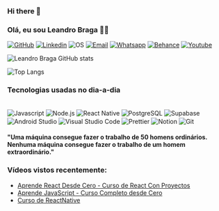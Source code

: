 ### Hi there 👋

### Olá, eu sou Leandro Braga 🙋‍♂️

[![GitHub](https://img.shields.io/badge/GitHub-100000?style=for-the-badge&logo=github&logoColor=white)](https://github.com/leobraga)
[![Linkedin](https://img.shields.io/badge/LinkedIn-0077B5?style=for-the-badge&logo=linkedin&logoColor=white)](https://www.linkedin.com/in/leandro-bernardo-braga-711734219/)
![OS](https://img.shields.io/badge/Linux-FCC624?style=for-the-badge&logo=linux&logoColor=black)
[![Email](https://img.shields.io/badge/Microsoft_Outlook-0078D4?style=for-the-badge&logo=microsoft-outlook&logoColor=white)](leandrobraga21@outlook.com)
[![Whatsapp](https://img.shields.io/badge/WhatsApp-25D366?style=for-the-badge&logo=whatsapp&logoColor=white)](51985744898)
[![Behance](https://img.shields.io/badge/-Behance-blue?style=for-the-badge&logo=behance&logoColor=white)](https://www.behance.net/leandrobraga5)
[![Youtube](https://img.shields.io/badge/YouTube-FF0000?style=for-the-badge&logo=youtube&logoColor=white)](https://www.youtube.com/channel/UCY2dvO3g4aHAxPJ0xQYbFcg)

![Leandro Braga GitHub stats](https://github-readme-stats.vercel.app/api?username=leobraga&show_icons=true&theme=dracula)

![Top Langs](https://github-readme-stats.vercel.app/api/top-langs/?username=leobraga&layout=compact)
### Tecnologias usadas no dia-a-dia
<div style="display:inline-block"><br/>
  <img align="center" alt="Javascript" src="https://img.shields.io/badge/JavaScript-F7DF1E?style=for-the-badge&logo=javascript&logoColor=black"/>
  <img align="center" alt="Node.js" src="https://img.shields.io/badge/Node.js-43853D?style=for-the-badge&logo=node.js&logoColor=white"/>
  <img align="center" alt="React Native" src="https://img.shields.io/badge/React_Native-20232A?style=for-the-badge&logo=react&logoColor=61DAFB"/>
  <img align="center" alt="PostgreSQL" src="https://img.shields.io/badge/PostgreSQL-316192?style=for-the-badge&logo=postgresql&logoColor=white"/>
  <img align="center" alt="Supabase" src="https://img.shields.io/badge/Supabase-181818?style=for-the-badge&logo=supabase&logoColor=white"/>
  <img align="center" alt="Android Studio" src="https://img.shields.io/badge/Android_Studio-3DDC84?style=for-the-badge&logo=android-studio&logoColor=white"/>
  <img align="center" alt="Visual Studio Code" src="https://img.shields.io/badge/Visual_Studio_Code-0078D4?style=for-the-badge&logo=visual%20studio%20code&logoColor=white"/>
  <img align="center" alt="Prettier" src="https://img.shields.io/badge/prettier-1A2C34?style=for-the-badge&logo=prettier&logoColor=F7BA3E"/>
  <img align="center" alt="Notion" src="https://img.shields.io/badge/Notion-000000?style=for-the-badge&logo=notion&logoColor=white"/>
  <img align="center" alt="Git" src="https://img.shields.io/badge/GIT-E44C30?style=for-the-badge&logo=git&logoColor=white"/>
</div>
<div><h4>"Uma máquina consegue fazer o trabalho de 50 homens ordinários. Nenhuma máquina consegue fazer o trabalho de um homem extraordinário."</h4></div>

### Vídeos vistos recentemente:
- [Aprende React Desde Cero - Curso de React Con Proyectos](https://www.youtube.com/watch?v=ivdTnPl1ND0&t=1581s)</br>
- [Aprende JavaScript - Curso Completo desde Cero](https://www.youtube.com/watch?v=ivdTnPl1ND0&t=1581s)</br>
- [Curso de ReactNative](https://www.youtube.com/playlist?list=PLx4x_zx8csUgyDN7j9L7gykBjxByM_etD)
